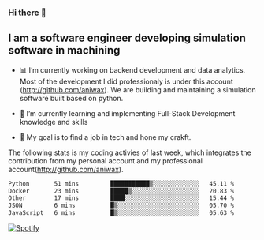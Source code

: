 ### Hi there 👋

## I am a software engineer developing simulation software in machining
- :bar_chart: I’m currently working on backend development and data analytics.
Most of the development I did professionaly is under this account (http://github.com/aniwax). We are building and maintaining a simulation software built based on python. 

- 🌱 I’m currently learning and implementing Full-Stack Development knowledge and skills
- :dart: My goal is to find a job in tech and hone my crakft.


<!--- [![shizzy's github stats](https://github-readme-stats.vercel.app/api?username=shirzartenwer)](https://github.com/anuraghazra/github-readme-stats) --->


The following stats is my coding activies of last week, which integrates the contribution from my personal account and my professional account(http://github.com/aniwax). 


 <!--START_SECTION:waka-->

```txt
Python       51 mins         ███████████▒░░░░░░░░░░░░░   45.11 %
Docker       23 mins         █████▒░░░░░░░░░░░░░░░░░░░   20.83 %
Other        17 mins         ████░░░░░░░░░░░░░░░░░░░░░   15.44 %
JSON         6 mins          █▒░░░░░░░░░░░░░░░░░░░░░░░   05.70 %
JavaScript   6 mins          █▒░░░░░░░░░░░░░░░░░░░░░░░   05.63 %
```

<!--END_SECTION:waka-->
[![Spotify](https://spotify-on-github-git-master.shirzartenwer.vercel.app/api/spotify)](https://open.spotify.com/user/21j6s322bjrhxlx67pyzkc4ki)
